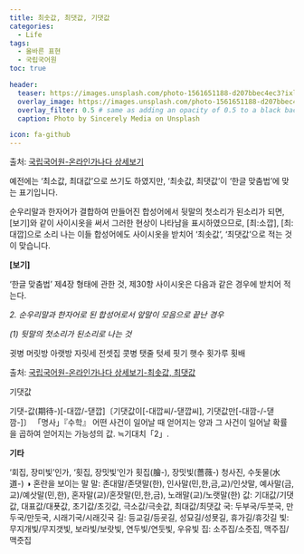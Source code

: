 ```yaml
---
title: 최솟값, 최댓값, 기댓값
categories: 
  - Life
tags: 
  - 올바른 표현
  - 국립국어원
toc: true

header:
  teaser: https://images.unsplash.com/photo-1561651188-d207bbec4ec3?ixlib=rb-1.2.1&ixid=eyJhcHBfaWQiOjEyMDd9&auto=format&fit=crop&w=256&q=40
  overlay_image: https://images.unsplash.com/photo-1561651188-d207bbec4ec3?ixlib=rb-1.2.1&ixid=eyJhcHBfaWQiOjEyMDd9&auto=format&fit=crop&w=1024&q=80
  overlay_filter: 0.5 # same as adding an opacity of 0.5 to a black background
  caption: Photo by Sincerely Media on Unsplash

icon: fa-github
---
```


출처: [국립국어원-온라인가나다 상세보기](https://www.korean.go.kr/front/onlineQna/onlineQnaView.do?mn_id=216&qna_seq=106461)

예전에는 ‘최소값, 최대값’으로 쓰기도 하였지만, ‘최솟값, 최댓값’이 ‘한글 맞춤법’에 맞는 표기입니다.

순우리말과 한자어가 결합하여 만들어진 합성어에서 뒷말의 첫소리가 된소리가 되면, [보기]와 같이 사이시옷을 써서 그러한 현상이 나타남을 표시하였으므로, [최:소깝], [최:대깝]으로 소리 나는 이들 합성어에도 사이시옷을 받치어 ‘최솟값’, ‘최댓값’으로 적는 것이 맞습니다.

**[보기]**

‘한글 맞춤법’ 제4장 형태에 관한 것, 제30항 사이시옷은 다음과 같은 경우에 받치어 적는다.

_2. 순우리말과 한자어로 된 합성어로서 앞말이 모음으로 끝난 경우_

_(1) 뒷말의 첫소리가 된소리로 나는 것_

귓병 머릿방 아랫방 자릿세 전셋집 콧병 탯줄 텃세 핏기 햇수 횟가루 횟배


출처: [국립국어원-온라인가나다 상세보기-최솟값, 최댓값](https://www.korean.go.kr/front/onlineQna/onlineQnaView.do?mn_id=216&qna_seq=60216)

기댓값

기댓-값(期待-)[-대깝/-댇깝]〔기댓값이[-대깝씨/-댇깝씨], 기댓값만[-대깜-/-댇깜-]〕
「명사」『수학』
어떤 사건이 일어날 때 얻어지는 양과 그 사건이 일어날 확률을 곱하여 얻어지는 가능성의 값. ≒기대치「2」.

**기타**

‘회집, 장미빛’인가, ‘횟집, 장밋빛’인가
횟집(膾-), 장밋빛(薔薇-) 청사진, 수돗물(水道-)
◑ 혼란을 보이는 말
말: 존대말/존댓말(한), 인사말(민,한,금,교)/인삿말, 예사말(금,교)/예삿말(민,한), 혼자말(교)/혼잣말(민,한,금), 노래말(교)/노랫말(한)
값: 기대값/기댓값, 대표값/대푯값, 초기값/초깃값, 극소값/극솟값, 최대값/최댓값
국: 두부국/두붓국, 만두국/만둣국, 시래기국/시래깃국
길: 등교길/등굣길, 성묘길/성묫길, 휴가길/휴갓길
빛: 무지개빛/무지갯빛, 보라빛/보랏빛, 연두빛/연둣빛, 우유빛
집: 소주집/소줏집, 맥주집/맥줏집